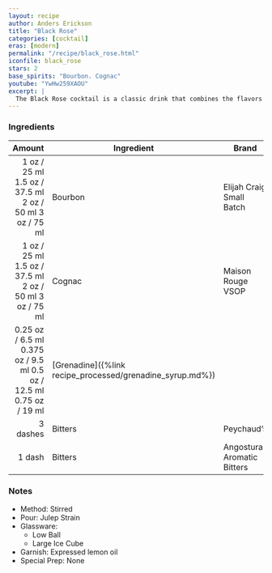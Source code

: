 ```yaml
---
layout: recipe
author: Anders Erickson
title: "Black Rose"
categories: [cocktail]
eras: [modern]
permalink: "/recipe/black_rose.html"
iconfile: black_rose
stars: 2
base_spirits: "Bourbon. Cognac"
youtube: "YwHw259XAOU"
excerpt: |
  The Black Rose cocktail is a classic drink that combines the flavors of bourbon, cognac, grenadine, and bitters.
---
```


### Ingredients

|   Amount | Ingredient                                      | Brand                      |
| -------: | ----------------------------------------------- | -------------------------- |
|     <span class="onex active">1 oz / 25 ml</span> <span class="onehalfx">1.5 oz / 37.5 ml</span> <span class="twox">2 oz / 50 ml</span> <span class="threex">3 oz / 75 ml</span> | Bourbon                                         | Elijah Craig Small Batch   |
|     <span class="onex active">1 oz / 25 ml</span> <span class="onehalfx">1.5 oz / 37.5 ml</span> <span class="twox">2 oz / 50 ml</span> <span class="threex">3 oz / 75 ml</span> | Cognac                                          | Maison Rouge VSOP          |
|  <span class="onex active">0.25 oz / 6.5 ml</span> <span class="onehalfx">0.375 oz / 9.5 ml</span> <span class="twox">0.5 oz / 12.5 ml</span> <span class="threex">0.75 oz / 19 ml</span> | [Grenadine]({%link recipe_processed/grenadine_syrup.md%}) |
| 3 dashes | Bitters                                         | Peychaud’s                 |
|   1 dash | Bitters                                         | Angostura Aromatic Bitters |

### Notes

- Method: Stirred
- Pour: Julep Strain
- Glassware:
  - Low Ball
  - Large Ice Cube
- Garnish: Expressed lemon oil
- Special Prep: None
